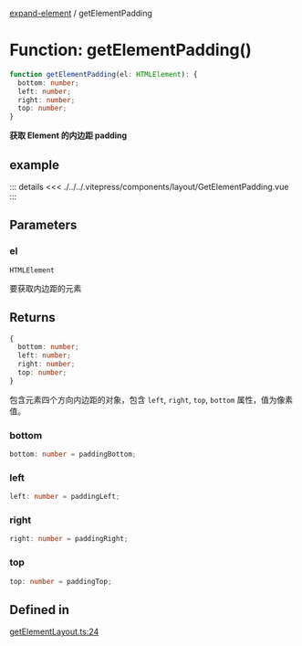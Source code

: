 [expand-element](../globals.md) / getElementPadding

# Function: getElementPadding()

```ts
function getElementPadding(el: HTMLElement): {
  bottom: number;
  left: number;
  right: number;
  top: number;
}
```

**获取 Element 的内边距 padding**

<Badge type="tip" text="version: v0.0.1+" />

<script setup>
  import GetElementPadding from './../../.vitepress/components/layout/GetElementPadding.vue'
</script>

## example

<GetElementPadding></GetElementPadding>

::: details
<<< ./../../.vitepress/components/layout/GetElementPadding.vue
:::

## Parameters

### el

`HTMLElement`

要获取内边距的元素

## Returns

```ts
{
  bottom: number;
  left: number;
  right: number;
  top: number;
}
```

包含元素四个方向内边距的对象，包含 `left`, `right`, `top`, `bottom` 属性，值为像素值。

### bottom

```ts
bottom: number = paddingBottom;
```

### left

```ts
left: number = paddingLeft;
```

### right

```ts
right: number = paddingRight;
```

### top

```ts
top: number = paddingTop;
```

## Defined in

[getElementLayout.ts:24](https://github.com/fxss5201/expand-element/blob/main/lib/layout/getElementLayout.ts#L24)
